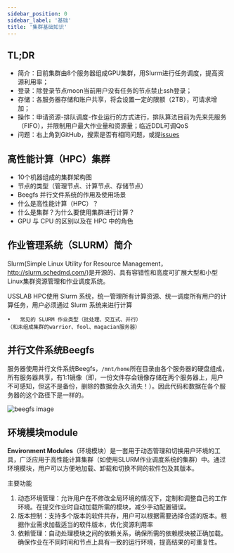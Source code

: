 ```yaml
---
sidebar_position: 0
sidebar_label: '基础'
title: '集群基础知识'
---
```


## TL;DR

- 简介：目前集群由8个服务器组成GPU集群，用Slurm进行任务调度，提高资源利用率；
- 登录：除登录节点moon当前用户没有任务的节点禁止ssh登录；
- 存储：各服务器存储和账户共享，将会设置一定的限额（2TB），可请求增加；
- 操作：申请资源-排队调度-作业运行的方式进行，排队算法目前为先来先服务（FIFO），并限制用户最大作业量和资源量；临近DDL可调QoS
- 问题：右上角到GitHub，搜索是否有相同问题，或提[issues](https://github.com/IssacRunmin/usslab-user-doc/issues)

## 高性能计算（HPC）集群 

- 10个机器组成的集群架构图
- 节点的类型（管理节点、计算节点、存储节点）
- Beegfs 并行文件系统的作用及使用场景
- 什么是高性能计算（HPC）？
- 什么是集群？为什么要使用集群进行计算？
- GPU 与 CPU 的区别以及在 HPC 中的角色

## 作业管理系统（SLURM）简介 

Slurm(Simple Linux Utility for Resource Management，http://slurm.schedmd.com/)是开源的、具有容错性和高度可扩展大型和小型Linux集群资源管理和作业调度系统。

USSLAB HPC使用 Slurm 系统，统一管理所有计算资源、统一调度所有用户的计算任务，用户必须通过 Slurm 系统来进行计算

	•	常见的 SLURM 作业类型（批处理、交互式、并行）
	（和未组成集群的warrior、fool、magacian服务器）

## 并行文件系统Beegfs

服务器使用并行文件系统Beegfs，`/mnt/home`所在目录由各个服务器的硬盘组成，所有服务器共享，有1:1镜像（即，一份文件存会镜像存储在两个服务器上，用户不可感知，但这不是备份，删除的数据会永久消失！）。因此代码和数据在各个服务器的这个路径下是一样的。

![beegfs image](https://doc.beegfs.io/latest/_images/mirroring_2.png)


## 环境模块module

**Environment Modules**（环境模块）是一套用于动态管理和切换用户环境的工具，广泛应用于高性能计算集群（如使用SLURM作业调度系统的集群）中。通过环境模块，用户可以方便地加载、卸载和切换不同的软件包及其版本。

主要功能

1.	动态环境管理：允许用户在不修改全局环境的情况下，定制和调整自己的工作环境。在提交作业时自动加载所需的模块，减少手动配置错误。
2.	版本控制：支持多个版本的软件共存，用户可以根据需要选择合适的版本。根据作业需求加载适当的软件版本，优化资源利用率
3.	依赖管理：自动处理模块之间的依赖关系，确保所需的依赖模块被正确加载。确保作业在不同时间和节点上具有一致的运行环境，提高结果的可重复性。

